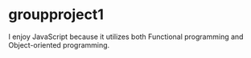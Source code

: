 # groupproject1
I enjoy JavaScript because it utilizes both Functional programming and Object-oriented programming.


